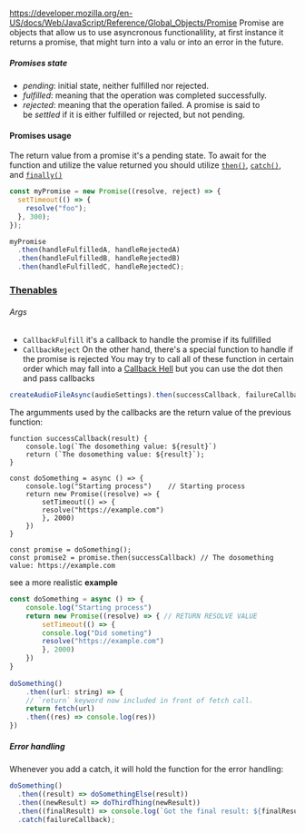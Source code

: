 https://developer.mozilla.org/en-US/docs/Web/JavaScript/Reference/Global_Objects/Promise
Promise are objects that allow us to use asyncronous functionalility, at first instance it returns a promise, that might turn into a valu or into an error in the future.
#####  Promises state
- _pending_: initial state, neither fulfilled nor rejected.
- _fulfilled_: meaning that the operation was completed successfully.
- _rejected_: meaning that the operation failed.
A promise is said to be _settled_ if it is either fulfilled or rejected, but not pending.

#### Promises usage
The return value from a promise it's a pending state. To await for the function and utilize the value returned you should utilize [`then()`](https://developer.mozilla.org/en-US/docs/Web/JavaScript/Reference/Global_Objects/Promise/then), [`catch()`](https://developer.mozilla.org/en-US/docs/Web/JavaScript/Reference/Global_Objects/Promise/catch), and [`finally()`](https://developer.mozilla.org/en-US/docs/Web/JavaScript/Reference/Global_Objects/Promise/finally) 

```js
const myPromise = new Promise((resolve, reject) => {
  setTimeout(() => {
    resolve("foo");
  }, 300);
});

myPromise
  .then(handleFulfilledA, handleRejectedA)
  .then(handleFulfilledB, handleRejectedB)
  .then(handleFulfilledC, handleRejectedC);
```
### [Thenables](https://developer.mozilla.org/en-US/docs/Web/JavaScript/Reference/Global_Objects/Promise#thenables)
###### Args
- `CallbackFulfill` it's a callback to handle the promise if its fullfilled
- `CallbackReject` On the other hand, there's a special function to handle if the promise is rejected
You may try to call all of these function in certain order which may fall into a  [Callback Hell](https://developer.mozilla.org/en-US/docs/Web/JavaScript/Guide/Using_promises#chaining) but you can use the dot then and pass callbacks 
```js
createAudioFileAsync(audioSettings).then(successCallback, failureCallback);
```
The argumments used by the callbacks are the return value of the previous function:
```JS
function successCallback(result) {
	console.log(`The dosomething value: ${result}`)
	return (`The dosomething value: ${result}`);
}
  
const doSomething = async () => {
	console.log("Starting process")    // Starting process
	return new Promise((resolve) => {
		setTimeout(() => {
		resolve("https://example.com")
		}, 2000)
	})
}
  
const promise = doSomething();
const promise2 = promise.then(successCallback) // The dosomething value: https://example.com
```
see a more realistic **example**
```js
const doSomething = async () => {
	console.log("Starting process")
	return new Promise((resolve) => { // RETURN RESOLVE VALUE
		setTimeout(() => {
		console.log("Did someting")
		resolve("https://example.com") 
		}, 2000)
	})
}
  
doSomething()
	.then((url: string) => { 
	// `return` keyword now included in front of fetch call.
	return fetch(url)
	.then((res) => console.log(res))
})
```
##### Error handling
Whenever you add a catch, it will hold the function for the error handling:
```js
doSomething()
  .then((result) => doSomethingElse(result))
  .then((newResult) => doThirdThing(newResult))
  .then((finalResult) => console.log(`Got the final result: ${finalResult}`))
  .catch(failureCallback);
```

